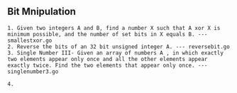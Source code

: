 ## Bit Mnipulation
    1. Given two integers A and B, find a number X such that A xor X is minimum possible, and the number of set bits in X equals B. ---  smallestxor.go
    2. Reverse the bits of an 32 bit unsigned integer A. --- reversebit.go
    3. Single Number III- Given an array of numbers A , in which exactly two elements appear only once and all the other elements appear exactly twice. Find the two elements that appear only once. --- singlenumber3.go

    4.
